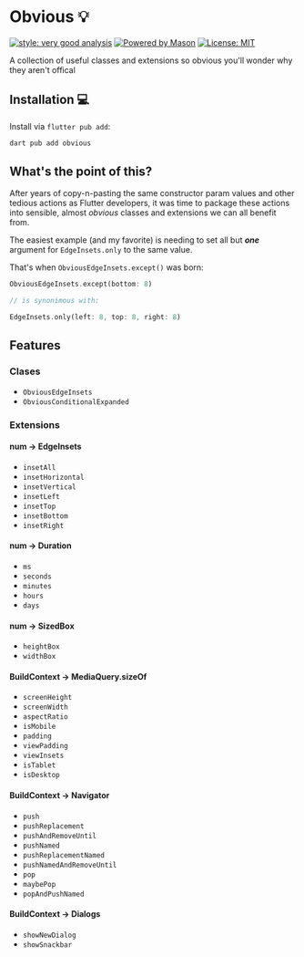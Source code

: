# Obvious 💡

[![style: very good analysis][very_good_analysis_badge]][very_good_analysis_link]
[![Powered by Mason](https://img.shields.io/endpoint?url=https%3A%2F%2Ftinyurl.com%2Fmason-badge)](https://github.com/felangel/mason)
[![License: MIT][license_badge]][license_link]

A collection of useful classes and extensions so obvious you'll wonder why they aren't offical

## Installation 💻

Install via `flutter pub add`:

```sh
dart pub add obvious
```


## What's the point of this?

After years of copy-n-pasting the same constructor param values and other tedious actions as Flutter developers, it was time to package these actions into sensible, almost *obvious* classes and extensions we can all benefit from.

The easiest example (and my favorite) is needing to set all but *__one__* argument for `EdgeInsets.only` to the same value.  

That's when `ObviousEdgeInsets.except()` was born:

```dart
ObviousEdgeInsets.except(bottom: 8)

// is synonimous with:

EdgeInsets.only(left: 8, top: 8, right: 8)
```

## Features

### Clases
- `ObviousEdgeInsets`
- `ObviousConditionalExpanded`

### Extensions
#### num -> EdgeInsets
- `insetAll`
- `insetHorizontal`
- `insetVertical`
- `insetLeft`
- `insetTop`
- `insetBottom`
- `insetRight`

#### num -> Duration
- `ms`
- `seconds`
- `minutes`
- `hours`
- `days`

#### num -> SizedBox
- `heightBox`
- `widthBox`

#### BuildContext  -> MediaQuery.sizeOf
- `screenHeight`
- `screenWidth`
- `aspectRatio`
- `isMobile`
- `padding`
- `viewPadding`
- `viewInsets`
- `isTablet`
- `isDesktop`

#### BuildContext -> Navigator
- `push`
- `pushReplacement`
- `pushAndRemoveUntil`
- `pushNamed`
- `pushReplacementNamed`
- `pushNamedAndRemoveUntil`
- `pop`
- `maybePop`
- `popAndPushNamed`

#### BuildContext -> Dialogs
- `showNewDialog`
- `showSnackbar`


[flutter_install_link]: https://docs.flutter.dev/get-started/install
[github_actions_link]: https://docs.github.com/en/actions/learn-github-actions
[license_badge]: https://img.shields.io/badge/license-MIT-blue.svg
[license_link]: https://opensource.org/licenses/MIT
[logo_black]: https://raw.githubusercontent.com/VGVentures/very_good_brand/main/styles/README/vgv_logo_black.png#gh-light-mode-only
[logo_white]: https://raw.githubusercontent.com/VGVentures/very_good_brand/main/styles/README/vgv_logo_white.png#gh-dark-mode-only
[mason_link]: https://github.com/felangel/mason
[very_good_analysis_badge]: https://img.shields.io/badge/style-very_good_analysis-B22C89.svg
[very_good_analysis_link]: https://pub.dev/packages/very_good_analysis
[very_good_cli_link]: https://pub.dev/packages/very_good_cli
[very_good_coverage_link]: https://github.com/marketplace/actions/very-good-coverage
[very_good_ventures_link]: https://verygood.ventures
[very_good_ventures_link_light]: https://verygood.ventures#gh-light-mode-only
[very_good_ventures_link_dark]: https://verygood.ventures#gh-dark-mode-only
[very_good_workflows_link]: https://github.com/VeryGoodOpenSource/very_good_workflows
